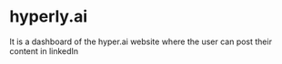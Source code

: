 # hyperly.ai
It is a dashboard of the hyper.ai website where the user can post their content in linkedIn
